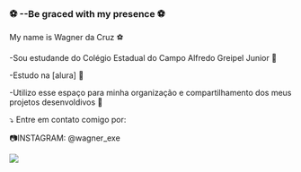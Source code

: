 ### ⚽ --Be graced with my presence ⚽

My name is Wagner da Cruz ⚽

-Sou estudande do Colégio Estadual do Campo Alfredo Greipel Junior 🥇

-Estudo na [alura] 🥈

-Utilizo esse espaço para minha organização e compartilhamento dos meus projetos desenvoldivos 🥉

⤵️ Entre em contato comigo por:

📷INSTAGRAM: @wagner_exe
 

![](https://media.tenor.com/e1WoIm5UhjkAAAAC/cristiano-ronaldo.gif)
